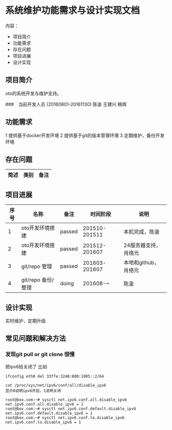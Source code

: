 # 系统维护功能需求与设计实现文档
内容：

- 项目简介
- 功能需求
- 存在问题
- 项目进展
- 设计实现

## 项目简介
oto的系统开发与维护支持。

###　当前开发人员 (20160801-20161130)
陈渝 王建兴 韩辉

## 功能需求
1 提供基于docker开发环境
2 提供基于git的版本管理环境
3 定期维护，备份开发环境

## 存在问题

| 简述 | 类别 | 备注
|---|---|---|



## 项目进展
序号|名称 | 备注|时间阶段|说明
------------- | ------------- | ------------- |-------------| -------------
1| oto开发环境搭建| passed|201510-201511|本机完成，陈渝
2| oto开发环境搭建| passed|201512-201607|24服务器支持，肖络元
3| git/repo 管理| passed|201603-201607|本地和github，肖络元
4| git/repo 备份/整理| doing |201608-~|陈渝

## 设计实现
实时维护，定期升级


## 常见问题和解决方法

### 发现git pull or git clone 很慢
把ipv6给关闭了
比如
```
ifconfig eth0 del 33ffe:3240:800:1005::2/64

cat /proc/sys/net/ipv6/conf/all/disable_ipv6
显示0说明ipv6开启，1说明关闭

root@box.com:~# sysctl net.ipv6.conf.all.disable_ipv6
net.ipv6.conf.all.disable_ipv6 = 1
root@box.com:~# sysctl net.ipv6.conf.default.disable_ipv6
net.ipv6.conf.default.disable_ipv6 = 1
root@box.com:~# sysctl net.ipv6.conf.lo.disable_ipv6
net.ipv6.conf.lo.disable_ipv6 = 1
```

